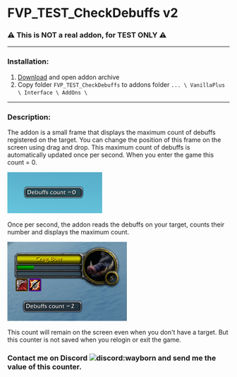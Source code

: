 # FVP_TEST_CheckDebuffs v2
### ⚠ This is NOT a real addon, for TEST ONLY ⚠
---
### Installation:
1. [Download](/../../archive/refs/heads/main.zip) and open addon archive
2. Copy folder `FVP_TEST_CheckDebuffs` to addons folder `... \ VanillaPlus \ Interface \ AddOns \`
---
### Description:
The addon is a small frame that displays the maximum count of debuffs registered on the target. You can change the position of this frame on the screen using drag and drop. This maximum count of debuffs is automatically updated once per second. When you enter the game this count = 0.

![Addon screenshot #1](IMG_1.png)

Once per second, the addon reads the debuffs on your target, counts their number and displays the maximum count.

![Addon screenshot #1](IMG_2.png)

This count will remain on the screen even when you don't have a target. But this counter is not saved when you relogin or exit the game.

### Contact me on Discord <img alt="discord:wayborn" src="https://img.shields.io/badge/wayborn-5865F2?logo=discord&logoColor=FFFFFF"> and send me the value of this counter.
